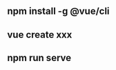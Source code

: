 <!-- 安装脚手架 -->
## npm install -g @vue/cli

<!-- 创建项目 -->
## vue create xxx

<!-- 启动项目 -->
## npm run serve